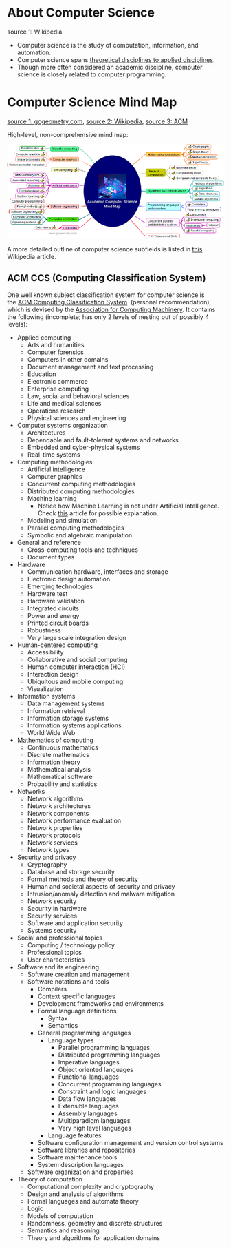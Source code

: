 
# About Computer Science

source 1: Wikipedia

* Computer science is the study of computation, information, and automation.
* Computer science spans [theoretical disciplines to applied disciplines](../../Science.md#Branches%20of%20Science%20(Academic%20Disciplines)).
* Though more often considered an academic discipline, computer science is closely related to computer programming.

# Computer Science Mind Map

[source 1: gogeometry.com](https://gogeometry.com/mindmap/academic_computer_science.html), [source 2: Wikipedia](https://en.wikipedia.org/wiki/Outline_of_computer_science#Mathematical_foundations), [source 3: ACM](https://dl.acm.org/ccs)

High-level, non-comprehensive mind map:

![](Attachments%20-%20Computer%20Science/Pasted%20image%2020231201174602.png)

A more detailed outline of computer science subfields is listed in [this](https://en.wikipedia.org/wiki/Outline_of_computer_science#Mathematical_foundations) Wikipedia article.

## ACM CCS (Computing Classification System)

One well known subject classification system for computer science is the [ACM Computing Classification System](https://en.wikipedia.org/wiki/ACM_Computing_Classification_System "ACM Computing Classification System")  (personal recommendation), which is devised by the [Association for Computing Machinery](https://en.wikipedia.org/wiki/Association_for_Computing_Machinery "Association for Computing Machinery"). It contains the following (incomplete; has only 2 levels of nesting out of possibly 4 levels):
- Applied computing
	- Arts and humanities
	- Computer forensics
	- Computers in other domains
	- Document management and text processing
	- Education
	- Electronic commerce
	- Enterprise computing
	- Law, social and behavioral sciences
	- Life and medical sciences
	- Operations research
	- Physical sciences and engineering
- Computer systems organization
	- Architectures
	- Dependable and fault-tolerant systems and networks
	- Embedded and cyber-physical systems
	- Real-time systems
- Computing methodologies
	- Artificial intelligence
	- Computer graphics
	- Concurrent computing methodologies
	- Distributed computing methodologies
	- Machine learning
		- Notice how Machine Learning is not under Artificial Intelligence. Check [this](https://oilgains.medium.com/why-machine-learning-is-not-artificial-intelligence-61b174a3c9a2#:~:text=It%20is%20simple,vision%2C%20and%20robotics.) article for possible explanation.
	- Modeling and simulation
	- Parallel computing methodologies
	- Symbolic and algebraic manipulation
- General and reference
	- Cross-computing tools and techniques
	- Document types
- Hardware
	- Communication hardware, interfaces and storage
	- Electronic design automation
	- Emerging technologies
	- Hardware test
	- Hardware validation
	- Integrated circuits
	- Power and energy
	- Printed circuit boards
	- Robustness
	- Very large scale integration design
- Human-centered computing
	- Accessibility
	- Collaborative and social computing
	- Human computer interaction (HCI)
	- Interaction design
	- Ubiquitous and mobile computing
	- Visualization
- Information systems
	- Data management systems
	- Information retrieval
	- Information storage systems
	- Information systems applications
	- World Wide Web
- Mathematics of computing
	- Continuous mathematics
	- Discrete mathematics
	- Information theory
	- Mathematical analysis
	- Mathematical software
	- Probability and statistics
- Networks
	- Network algorithms
	- Network architectures
	- Network components
	- Network performance evaluation
	- Network properties
	- Network protocols
	- Network services
	- Network types
- Security and privacy
	- Cryptography
	- Database and storage security
	- Formal methods and theory of security
	- Human and societal aspects of security and privacy
	- Intrusion/anomaly detection and malware mitigation
	- Network security
	- Security in hardware
	- Security services
	- Software and application security
	- Systems security
- Social and professional topics
	- Computing / technology policy
	- Professional topics
	- User characteristics
- Software and its engineering
	- Software creation and management
	- Software notations and tools
		- Compilers
		- Context specific languages
		- Development frameworks and environments
		- Formal language definitions
			- Syntax
			- Semantics
		- General programming languages
			- Language types
				- Parallel programming languages
				- Distributed programming languages
				- Imperative languages
				- Object oriented languages
				- Functional languages
				- Concurrent programming languages
				- Constraint and logic languages
				- Data flow languages
				- Extensible languages
				- Assembly languages
				- Multiparadigm languages
				- Very high level languages
			- Language features
		- Software configuration management and version control systems
		- Software libraries and repositories
		- Software maintenance tools
		- System description languages
	- Software organization and properties
- Theory of computation
	- Computational complexity and cryptography
	- Design and analysis of algorithms
	- Formal languages and automata theory
	- Logic
	- Models of computation
	- Randomness, geometry and discrete structures
	- Semantics and reasoning
	- Theory and algorithms for application domains